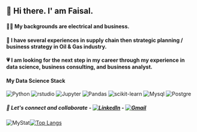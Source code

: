 ## 👋 Hi there. I' am Faisal. 

#### 🤵🏻 My backgrounds are electrical and business. 
#### 🏢 I have several experiences in supply chain then strategic planning / business strategy in  Oil & Gas industry.
#### 💗 I am looking for the next step in my career through my experience in data science, business consulting, and business analyst.

#### My Data Science Stack
![Python](https://img.shields.io/badge/python-3670A0?style=for-the-badge&logo=python&logoColor=ffdd54)
![rstudio](https://img.shields.io/badge/R-276DC3?style=for-the-badge&logo=r&logoColor=white)
![Jupyter](https://img.shields.io/static/v1?style=for-the-badge&message=Jupyter&color=F37626&logo=Jupyter&logoColor=FFFFFF&label=)
![Pandas](https://img.shields.io/badge/pandas-%23150458.svg?style=for-the-badge&logo=pandas&logoColor=white)
![scikit-learn](https://img.shields.io/badge/scikit--learn-%23F7931E.svg?style=for-the-badge&logo=scikit-learn&logoColor=white) 
![Mysql](https://img.shields.io/badge/MySQL-005C84?style=for-the-badge&logo=mysql&logoColor=white)
![Postgre](https://img.shields.io/badge/PostgreSQL-316192?style=for-the-badge&logo=postgresql&logoColor=white)



##### 🤝 Let's connect and collaborate -  [![LinkedIn](https://img.shields.io/badge/linkedin-%231E77B5.svg?&style=for-the-badge&logo=linkedin&logoColor=white)](https://www.linkedin.com/in/faisal-adhisthana-nugraha-111503125/) - [![Gmail](https://img.shields.io/badge/Gmail-D14836?style=for-the-badge&logo=gmail&logoColor=white)](faisal.adhisthana@gmail.com) 



![MyStat](https://github-readme-stats.vercel.app/api?username=ELITSZORD&theme=blue-green)[![Top Langs](https://github-readme-stats.vercel.app/api/top-langs/?username=ELITSZORD&layout=compact)](https://github.com/ELITSZORD/github-readme-stats) 



<!--
**ELITSZORD/ELITSZORD** is a ✨ _special_ ✨ repository because its `README.md` (this file) appears on your GitHub profile.

Here are some ideas to get you started:

- 🔭 I’m currently working on ...
- 🌱 I’m currently learning ...
- 👯 I’m looking to collaborate on ...
- 🤔 I’m looking for help with ...
- 💬 Ask me about ...
- 📫 How to reach me: ...
- 😄 Pronouns: ...
- ⚡ Fun fact: ...
- ![Streamlit](https://img.shields.io/static/v1?style=for-the-badge&message=Streamlit&color=FF4B4B&logo=Streamlit&logoColor=FFFFFF&label=)
- ![TensorFlow](https://img.shields.io/badge/TensorFlow-%23FF6F00.svg?style=for-the-badge&logo=TensorFlow&logoColor=white)
- Medium :    ![Medium]https://img.shields.io/badge/Medium-12100E?style=for-the-badge&logo=medium&logoColor=white
-->
